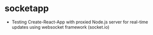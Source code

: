# socketapp

* Testing Create-React-App with proxied Node.js server for real-time updates using websocket framework (socket.io)
